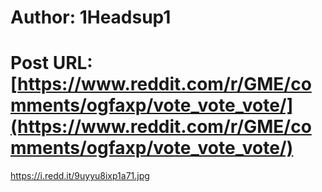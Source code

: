 # Author: 1Headsup1
# Post URL: [https://www.reddit.com/r/GME/comments/ogfaxp/vote_vote_vote/](https://www.reddit.com/r/GME/comments/ogfaxp/vote_vote_vote/)


https://i.redd.it/9uyyu8ixp1a71.jpg